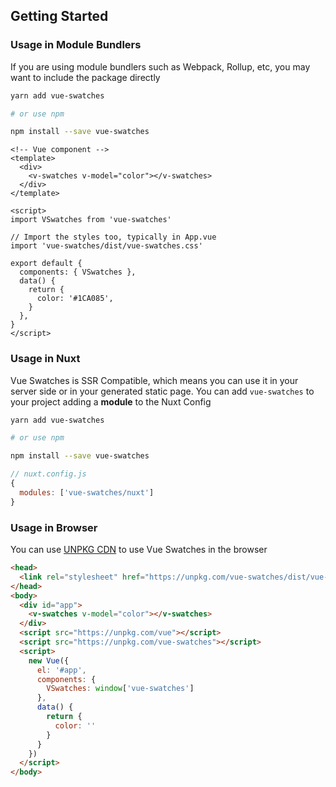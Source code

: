 ## Getting Started

### Usage in Module Bundlers

If you are using module bundlers such as Webpack, Rollup, etc, you may want to include the package directly

```bash
yarn add vue-swatches

# or use npm

npm install --save vue-swatches
```

```vue
<!-- Vue component -->
<template>
  <div>
    <v-swatches v-model="color"></v-swatches>
  </div>
</template>

<script>
import VSwatches from 'vue-swatches'

// Import the styles too, typically in App.vue
import 'vue-swatches/dist/vue-swatches.css'

export default {
  components: { VSwatches },
  data() {
    return {
      color: '#1CA085',
    }
  },
}
</script>
```

### Usage in Nuxt

Vue Swatches is SSR Compatible, which means you can use it in your server side or in your generated static page. You can add `vue-swatches` to your project adding a **module** to the Nuxt Config

```bash
yarn add vue-swatches

# or use npm

npm install --save vue-swatches
```

```js
// nuxt.config.js
{
  modules: ['vue-swatches/nuxt']
}
```

### Usage in Browser

You can use [UNPKG CDN](https://unpkg.com/) to use Vue Swatches in the browser

```html
<head>
  <link rel="stylesheet" href="https://unpkg.com/vue-swatches/dist/vue-swatches.css">
</head>
<body>
  <div id="app">
    <v-swatches v-model="color"></v-swatches>
  </div>
  <script src="https://unpkg.com/vue"></script>
  <script src="https://unpkg.com/vue-swatches"></script>
  <script>
    new Vue({
      el: '#app',
      components: {
        VSwatches: window['vue-swatches']
      },
      data() {
        return {
          color: ''
        }
      }
    })
  </script>
</body>
```

